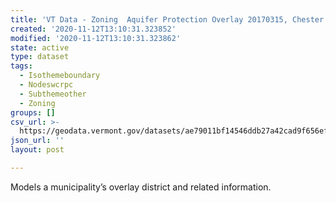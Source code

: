 ```yaml
---
title: 'VT Data - Zoning  Aquifer Protection Overlay 20170315, Chester'
created: '2020-11-12T13:10:31.323852'
modified: '2020-11-12T13:10:31.323862'
state: active
type: dataset
tags:
  - Isothemeboundary
  - Nodeswcrpc
  - Subthemeother
  - Zoning
groups: []
csv_url: >-
  https://geodata.vermont.gov/datasets/ae79011bf14546ddb27a42cad9f656ef_0.csv?outSR=%7B%22latestWkid%22%3A3857%2C%22wkid%22%3A102100%7D
json_url: ''
layout: post

---
```

<div style='text-align:Left;'><div><div><p><span>Models a municipality’s overlay district and related information.</span></p></div></div></div>
